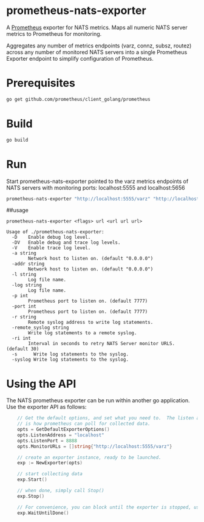 # prometheus-nats-exporter
A [Prometheus](https://prometheus.io/) exporter for NATS metrics. Maps all numeric NATS server metrics to Prometheus for monitoring. 

Aggregates any number of metrics endpoints (varz, connz, subsz, routez) across any number of monitored NATS servers into a
single Prometheus Exporter endpoint to simplify configuration of Prometheus.

# Prerequisites
``` bash
go get github.com/prometheus/client_golang/prometheus
```

# Build
``` bash
go build
```

# Run
Start prometheus-nats-exporter pointed to the varz metrics endpoints of NATS servers 
with monitoring ports: localhost:5555 and localhost:5656
``` bash
prometheus-nats-exporter "http://localhost:5555/varz" "http://localhost:5656/varz"
```

##usage
```
prometheus-nats-exporter <flags> url <url url url>

Usage of ./prometheus-nats-exporter:
  -D	Enable debug log level.
  -DV   Enable debug and trace log levels.
  -V	Enable trace log level.
  -a string
    	Network host to listen on. (default "0.0.0.0")
  -addr string
    	Network host to listen on. (default "0.0.0.0")
  -l string
    	Log file name.
  -log string
    	Log file name.
  -p int
    	Prometheus port to listen on. (default 7777)
  -port int
    	Prometheus port to listen on. (default 7777)
  -r string
    	Remote syslog address to write log statements.
  -remote_syslog string
    	Write log statements to a remote syslog.
  -ri int
    	Interval in seconds to retry NATS Server monitor URLS. (default 30)
  -s	  Write log statements to the syslog.
  -syslog Write log statements to the syslog.
```

# Using the API
The NATS prometheus exporter can be run within another go application.  Use the exporter API as follows:
```go
	// Get the default options, and set what you need to.  The listen address and Port
	// is how prometheus can poll for collected data.
	opts = GetDefaultExporterOptions()
	opts.ListenAddress = "localhost"
	opts.ListenPort = 8888
	opts.MonitorURLs = []string{"http://localhost:5555/varz"}

	// create an exporter instance, ready to be launched.
	exp := NewExporter(opts)

	// start collecting data
	exp.Start()

	// when done, simply call Stop()
	exp.Stop()

	// For convenience, you can block until the exporter is stopped, using
	exp.WaitUntilDone()
```
